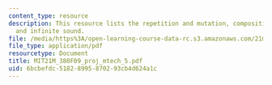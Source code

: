 ```yaml
---
content_type: resource
description: This resource lists the repetition and mutation, composition and repetition
  and infinite sound.
file: /media/https%3A/open-learning-course-data-rc.s3.amazonaws.com/21m-380-music-and-technology-contemporary-history-and-aesthetics-fall-2009/6bcbefdc51828995870293cb4d624a1c_MIT21M_380F09_proj_mtech_5.pdf
file_type: application/pdf
resourcetype: Document
title: MIT21M_380F09_proj_mtech_5.pdf
uid: 6bcbefdc-5182-8995-8702-93cb4d624a1c
---
```

